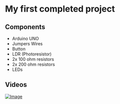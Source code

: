 # My first completed project

## Components
- Arduino UNO
- Jumpers Wires
- Button
- LDR (Photoresistor)
- 2x 100 ohm resistors
- 2x 200 ohm resistors
- LEDs

## Videos
[![Image](https://g.top4top.io/p_3385vj65v1.jpg)](https://www.youtube.com/watch?v=ZVBp7ynQl-A)
